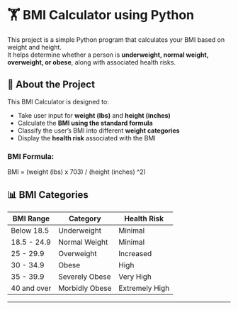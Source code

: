 # 🏋️ BMI Calculator using Python

This project is a simple Python program that calculates your BMI based on weight and height.  
It helps determine whether a person is **underweight, normal weight, overweight, or obese**, along with associated health risks.

## 📖 About the Project
This BMI Calculator is designed to:
- Take user input for **weight (lbs)** and **height (inches)**
- Calculate the **BMI using the standard formula**
- Classify the user’s BMI into different **weight categories**
- Display the **health risk** associated with the BMI

### **BMI Formula:**

BMI = (weight (lbs) x 703) / (height (inches) ^2)

## 📊 BMI Categories
| BMI Range   | Category         | Health Risk         |
|-------------|------------------|---------------------|
| Below 18.5  | Underweight      | Minimal             |
| 18.5 - 24.9 | Normal Weight    | Minimal             |
| 25 - 29.9   | Overweight       | Increased           |
| 30 - 34.9   | Obese            | High                |
| 35 - 39.9   | Severely Obese   | Very High           |
| 40 and over | Morbidly Obese   | Extremely High      |

---
